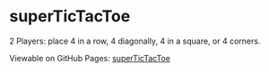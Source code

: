 # superTicTacToe

2 Players: place 4 in a row, 4 diagonally, 4 in a square, or 4 corners.

Viewable on GitHub Pages: [superTicTacToe](https://freeflyfall.github.io/superTicTacToe/)
